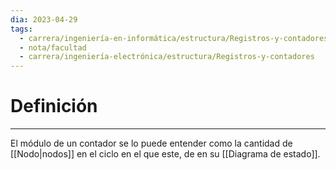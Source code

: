 ```yaml
---
dia: 2023-04-29
tags:
  - carrera/ingeniería-en-informática/estructura/Registros-y-contadores
  - nota/facultad
  - carrera/ingeniería-electrónica/estructura/Registros-y-contadores
---
```

# Definición
---
El módulo de un contador se lo puede entender como la cantidad de [[Nodo|nodos]] en el ciclo en el que este, de en su [[Diagrama de estado]].